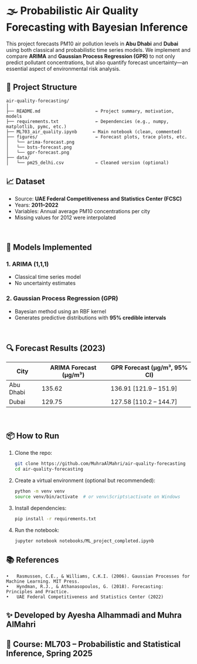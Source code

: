 # 🌫️ Probabilistic Air Quality Forecasting with Bayesian Inference

This project forecasts PM10 air pollution levels in **Abu Dhabi** and **Dubai** using both classical and probabilistic time series models. We implement and compare **ARIMA** and **Gaussian Process Regression (GPR)** to not only predict pollutant concentrations, but also quantify forecast uncertainty—an essential aspect of environmental risk analysis.


## 📁 Project Structure
```
air-quality-forecasting/
│
├── README.md                     ← Project summary, motivation, models
├── requirements.txt              ← Dependencies (e.g., numpy, matplotlib, pymc, etc.)
├── ML703_air_quality.ipynb      ← Main notebook (clean, commented)
├── figures/                      ← Forecast plots, trace plots, etc.
│   └── arima-forecast.png
│   └── bsts-forecast.png
│   └── gpr-forecast.png
├── data/
│   └── pm25_delhi.csv            ← Cleaned version (optional)
```


## 📈 Dataset

- Source: **UAE Federal Competitiveness and Statistics Center (FCSC)**
- Years: **2011–2022**
- Variables: Annual average PM10 concentrations per city
- Missing values for 2012 were interpolated

<br>

## 🧠 Models Implemented

### 1. ARIMA (1,1,1)
- Classical time series model
- No uncertainty estimates

### 2. Gaussian Process Regression (GPR)
- Bayesian method using an RBF kernel
- Generates predictive distributions with **95% credible intervals**

<br>

## 🔍 Forecast Results (2023)

| City        | ARIMA Forecast (µg/m³) | GPR Forecast (µg/m³, 95% CI)        |
|-------------|------------------------|-------------------------------------|
| Abu Dhabi   | 135.62                 | 136.91 [121.9 – 151.9]              |
| Dubai       | 129.75                 | 127.58 [110.2 – 144.7]              |

<br>

## 📦 How to Run

1. Clone the repo:
   ```bash
   git clone https://github.com/MuhraAlMahri/air-quality-forecasting
   cd air-quality-forecasting
2. Create a virtual environment (optional but recommended):
   ```bash
   python -m venv venv
   source venv/bin/activate  # or venv\Scripts\activate on Windows
3. Install dependencies:
   ```bash
   pip install -r requirements.txt
4. Run the notebook:
   ```bash
   jupyter notebook notebooks/ML_project_completed.ipynb

## 📚 References
	•	Rasmussen, C.E., & Williams, C.K.I. (2006). Gaussian Processes for Machine Learning. MIT Press.
	•	Hyndman, R.J., & Athanasopoulos, G. (2018). Forecasting: Principles and Practice.
	•	UAE Federal Competitiveness and Statistics Center (2022)


## ✨ Developed by Ayesha Alhammadi and Muhra AlMahri
## 📘 Course: ML703 – Probabilistic and Statistical Inference, Spring 2025

